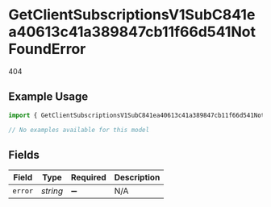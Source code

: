 # GetClientSubscriptionsV1SubC841ea40613c41a389847cb11f66d541NotFoundError

404

## Example Usage

```typescript
import { GetClientSubscriptionsV1SubC841ea40613c41a389847cb11f66d541NotFoundError } from "@dhaba/safepay-ts/models/errors";

// No examples available for this model
```

## Fields

| Field              | Type               | Required           | Description        |
| ------------------ | ------------------ | ------------------ | ------------------ |
| `error`            | *string*           | :heavy_minus_sign: | N/A                |